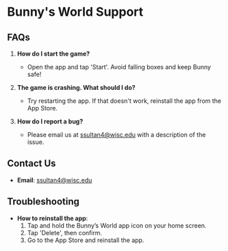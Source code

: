 # Bunny's World Support

## FAQs
1. **How do I start the game?**
   - Open the app and tap 'Start'. Avoid falling boxes and keep Bunny safe!

2. **The game is crashing. What should I do?**
   - Try restarting the app. If that doesn't work, reinstall the app from the App Store.

3. **How do I report a bug?**
   - Please email us at [ssultan4@wisc.edu](mailto:ssultan4@wisc.edu) with a description of the issue.

## Contact Us
- **Email**: [ssultan4@wisc.edu](mailto:ssultan4@wisc.edu)

## Troubleshooting
- **How to reinstall the app**:
  1. Tap and hold the Bunny’s World app icon on your home screen.
  2. Tap 'Delete', then confirm.
  3. Go to the App Store and reinstall the app.

